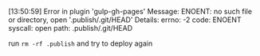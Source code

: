 [13:50:59] Error in plugin 'gulp-gh-pages'
Message:
    ENOENT: no such file or directory, open '.publish/.git/HEAD'
Details:
    errno: -2
    code: ENOENT
    syscall: open
    path: .publish/.git/HEAD

run `rm -rf .publish` and try to deploy again